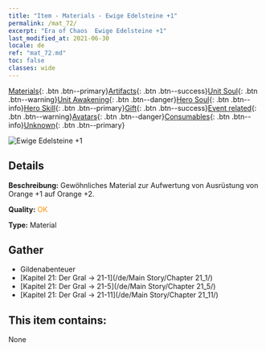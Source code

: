 ```yaml
---
title: "Item - Materials - Ewige Edelsteine +1"
permalink: /mat_72/
excerpt: "Era of Chaos  Ewige Edelsteine +1"
last_modified_at: 2021-06-30
locale: de
ref: "mat_72.md"
toc: false
classes: wide
---
```

 [Materials](/ItemsDE/){: .btn .btn--primary}[Artifacts](/ItemsDE/Artifacts/){: .btn .btn--success}[Unit Soul](/ItemsDE/UnitSoul/){: .btn .btn--warning}[Unit Awakening](/ItemsDE/UnitAwakening/){: .btn .btn--danger}[Hero Soul](/ItemsDE/HeroSoul/){: .btn .btn--info}[Hero Skill](/ItemsDE/HeroSkill/){: .btn .btn--primary}[Gift](/ItemsDE/Gift/){: .btn .btn--success}[Event related](/ItemsDE/Events/){: .btn .btn--warning}[Avatars](/ItemsDE/Avatars/){: .btn .btn--danger}[Consumables](/ItemsDE/Consumables/){: .btn .btn--info}[Unknown](/ItemsDE/Unknown/){: .btn .btn--primary}

 ![Ewige Edelsteine +1](/images/t/i_cailiao_baoshi3.png)

## Details
 **Beschreibung:** Gewöhnliches Material zur Aufwertung von Ausrüstung von Orange +1 auf Orange +2.

 **Quality:** <span style="color: #FF8C00">OK</span>

 **Type:** Material

## Gather

*    Gildenabenteuer 
*    [Kapitel 21: Der Gral -> 21-1](/de/Main Story/Chapter 21_1/) 
*    [Kapitel 21: Der Gral -> 21-5](/de/Main Story/Chapter 21_5/) 
*    [Kapitel 21: Der Gral -> 21-11](/de/Main Story/Chapter 21_11/) 

## This item contains:

  None

